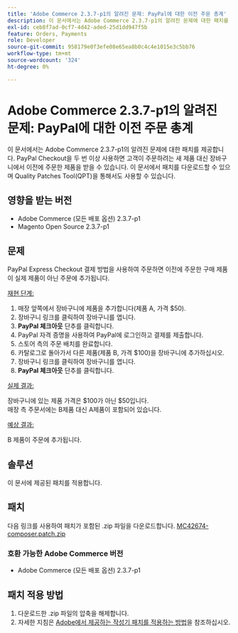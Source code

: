 ```yaml
---
title: 'Adobe Commerce 2.3.7-p1의 알려진 문제: PayPal에 대한 이전 주문 총계'
description: 이 문서에서는 Adobe Commerce 2.3.7-p1의 알려진 문제에 대한 패치를 제공합니다. PayPal Checkout을 두 번 이상 사용하면 고객이 주문하려는 새 제품 대신 장바구니에서 이전에 주문한 제품을 받을 수 있습니다.
exl-id: ceb8f7ad-0cf7-4d42-aded-25d1dd947f5b
feature: Orders, Payments
role: Developer
source-git-commit: 958179e0f3efe08e65ea8b0c4c4e1015e3c5bb76
workflow-type: tm+mt
source-wordcount: '324'
ht-degree: 0%

---
```


# Adobe Commerce 2.3.7-p1의 알려진 문제: PayPal에 대한 이전 주문 총계

이 문서에서는 Adobe Commerce 2.3.7-p1의 알려진 문제에 대한 패치를 제공합니다. PayPal Checkout을 두 번 이상 사용하면 고객이 주문하려는 새 제품 대신 장바구니에서 이전에 주문한 제품을 받을 수 있습니다.
이 문서에서 패치를 다운로드할 수 있으며 Quality Patches Tool(QPT)을 통해서도 사용할 수 있습니다.

## 영향을 받는 버전

* Adobe Commerce (모든 배포 옵션) 2.3.7-p1
* Magento Open Source 2.3.7-p1

## 문제

PayPal Express Checkout 결제 방법을 사용하여 주문하면 이전에 주문한 구매 제품이 실제 제품이 아닌 주문에 추가됩니다.

<u>재현 단계:</u>

1. 매장 앞쪽에서 장바구니에 제품을 추가합니다(제품 A, 가격 $50).
1. 장바구니 링크를 클릭하여 장바구니를 엽니다.
1. **PayPal 체크아웃** 단추를 클릭합니다.
1. PayPal 자격 증명을 사용하여 PayPal에 로그인하고 결제를 제출합니다.
1. 스토어 측의 주문 배치를 완료합니다.
1. 카탈로그로 돌아가서 다른 제품(제품 B, 가격 $100)을 장바구니에 추가하십시오.
1. 장바구니 링크를 클릭하여 장바구니를 엽니다.
1. **PayPal 체크아웃** 단추를 클릭합니다.

<u>실제 결과:</u>

장바구니에 있는 제품 가격은 $100가 아닌 $50입니다.<br/>
매장 측 주문서에는 B제품 대신 A제품이 포함되어 있습니다.

<u>예상 결과:</u>

B 제품이 주문에 추가됩니다.

## 솔루션

이 문서에 제공된 패치를 적용합니다.

## 패치

다음 링크를 사용하여 패치가 포함된 .zip 파일을 다운로드합니다. [MC42674-composer.patch.zip](assets/MC42674-composer.patch.zip)

### 호환 가능한 Adobe Commerce 버전

* Adobe Commerce (모든 배포 옵션) 2.3.7-p1

## 패치 적용 방법

1. 다운로드한 .zip 파일의 압축을 해제합니다.
1. 자세한 지침은 [Adobe에서 제공하는 작성기 패치를 적용하는 방법](/help/how-to/general/how-to-apply-a-composer-patch-provided-by-magento.md)을 참조하십시오.
